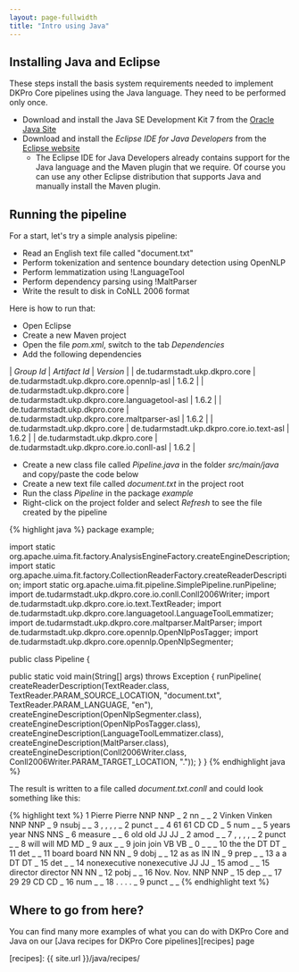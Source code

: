 ```yaml
---
layout: page-fullwidth
title: "Intro using Java"
---
```


## Installing Java and Eclipse

These steps install the basis system requirements needed to implement DKPro Core pipelines using the Java language. They need to be performed only once.

   * Download and install the Java SE Development Kit 7 from the [Oracle Java Site][1]
   * Download and install the *Eclipse IDE for Java Developers* from the [Eclipse website][2]
      * The Eclipse IDE for Java Developers already contains support for the Java language and the Maven plugin that we require. Of course you can use any other Eclipse distribution that supports Java and manually install the Maven plugin.

## Running the pipeline

For a start, let's try a simple analysis pipeline:

   * Read an English text file called "document.txt"
   * Perform tokenization and sentence boundary detection using OpenNLP
   * Perform lemmatization using !LanguageTool
   * Perform dependency parsing using !MaltParser
   * Write the result to disk in CoNLL 2006 format

Here is how to run that:

   * Open Eclipse
   * Create a new Maven project
   * Open the file *pom.xml*, switch to the tab *Dependencies* 
   * Add the following dependencies

| *Group Id*                    | *Artifact Id*                                  | *Version* |
| de.tudarmstadt.ukp.dkpro.core | de.tudarmstadt.ukp.dkpro.core.opennlp-asl      | 1.6.2     |
| de.tudarmstadt.ukp.dkpro.core | de.tudarmstadt.ukp.dkpro.core.languagetool-asl | 1.6.2     |
| de.tudarmstadt.ukp.dkpro.core | de.tudarmstadt.ukp.dkpro.core.maltparser-asl   | 1.6.2     |
| de.tudarmstadt.ukp.dkpro.core | de.tudarmstadt.ukp.dkpro.core.io.text-asl      | 1.6.2     |
| de.tudarmstadt.ukp.dkpro.core | de.tudarmstadt.ukp.dkpro.core.io.conll-asl     | 1.6.2     |

   * Create a new class file called *Pipeline.java* in the folder *src/main/java* and copy/paste the code below
   * Create a new text file called *document.txt* in the project root
   * Run the class *Pipeline* in the package *example*
   * Right-click on the project folder and select *Refresh* to see the file created by the pipeline

{% highlight java %}
package example;

import static org.apache.uima.fit.factory.AnalysisEngineFactory.createEngineDescription;
import static org.apache.uima.fit.factory.CollectionReaderFactory.createReaderDescription;
import static org.apache.uima.fit.pipeline.SimplePipeline.runPipeline;
import de.tudarmstadt.ukp.dkpro.core.io.conll.Conll2006Writer;
import de.tudarmstadt.ukp.dkpro.core.io.text.TextReader;
import de.tudarmstadt.ukp.dkpro.core.languagetool.LanguageToolLemmatizer;
import de.tudarmstadt.ukp.dkpro.core.maltparser.MaltParser;
import de.tudarmstadt.ukp.dkpro.core.opennlp.OpenNlpPosTagger;
import de.tudarmstadt.ukp.dkpro.core.opennlp.OpenNlpSegmenter;

public class Pipeline {

  public static void main(String[] args) throws Exception {
    runPipeline(
        createReaderDescription(TextReader.class,
            TextReader.PARAM_SOURCE_LOCATION, "document.txt",
            TextReader.PARAM_LANGUAGE, "en"),
        createEngineDescription(OpenNlpSegmenter.class),
        createEngineDescription(OpenNlpPosTagger.class),
        createEngineDescription(LanguageToolLemmatizer.class),
        createEngineDescription(MaltParser.class),
        createEngineDescription(Conll2006Writer.class,
            Conll2006Writer.PARAM_TARGET_LOCATION, "."));
  }
}
{% endhighlight java %}

The result is written to a file called *document.txt.conll* and could look something like this:

{% highlight text %}
1	Pierre	Pierre	NNP	NNP	_	2	nn	_	_
2	Vinken	Vinken	NNP	NNP	_	9	nsubj	_	_
3	,	,	,	,	_	2	punct	_	_
4	61	61	CD	CD	_	5	num	_	_
5	years	year	NNS	NNS	_	6	measure	_	_
6	old	old	JJ	JJ	_	2	amod	_	_
7	,	,	,	,	_	2	punct	_	_
8	will	will	MD	MD	_	9	aux	_	_
9	join	join	VB	VB	_	0	_	_	_
10	the	the	DT	DT	_	11	det	_	_
11	board	board	NN	NN	_	9	dobj	_	_
12	as	as	IN	IN	_	9	prep	_	_
13	a	a	DT	DT	_	15	det	_	_
14	nonexecutive	nonexecutive	JJ	JJ	_	15	amod	_	_
15	director	director	NN	NN	_	12	pobj	_	_
16	Nov.	Nov.	NNP	NNP	_	15	dep	_	_
17	29	29	CD	CD	_	16	num	_	_
18	.	.	.	.	_	9	punct	_	_
{% endhighlight text %}

## Where to go from here?

You can find many more examples of what you can do with DKPro Core and Java on our [Java recipes for DKPro Core pipelines][recipes] page

[1]: http://www.oracle.com/technetwork/java/javase/downloads/jdk7-downloads-1880260.html
[2]: http://eclipse.org/downloads/
[recipes]: {{ site.url }}/java/recipes/
